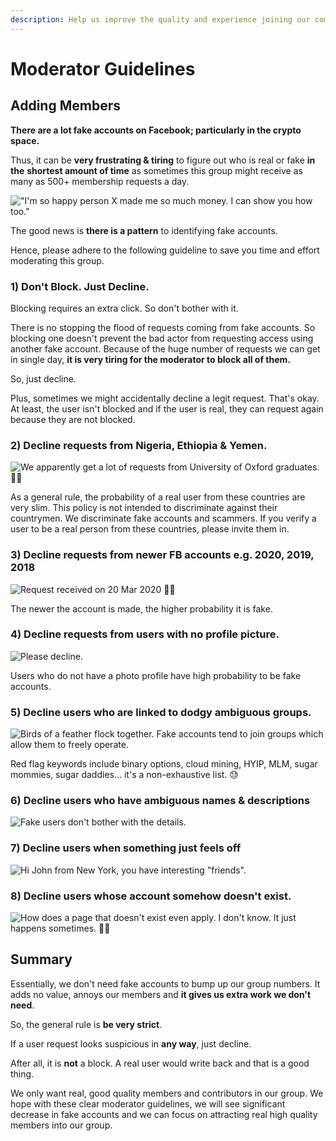 ```yaml
---
description: Help us improve the quality and experience joining our community.
---
```


# Moderator Guidelines

## Adding Members 

**There are a lot fake accounts on Facebook; particularly in the crypto space.**  

Thus, it can be **very frustrating & tiring** to figure out who is real or fake **in the** **shortest amount of time** as sometimes this group might receive as many as 500+ membership requests a day.

![&quot;I&apos;m so happy person X made me so much money. I can show you how too.&quot;](.gitbook/assets/fake-account-8.jpg)

The good news is **there is a pattern** to identifying fake accounts.

Hence, please adhere to the following guideline to save you time and effort moderating this group.

### **1\) Don't Block. Just Decline.**

Blocking requires an extra click. So don't bother with it. 

There is no stopping the flood of requests coming from fake accounts. So blocking one doesn't prevent the bad actor from requesting access using another fake account. Because of the huge number of requests we can get in single day, **it is very tiring for the moderator to block all of them.**

So, just decline.

Plus, sometimes we might accidentally decline a legit request. That's okay.  
At least, the user isn't blocked and if the user is real, they can request again because they are not blocked.

### 2\) Decline requests from Nigeria, Ethiopia & Yemen.

![We apparently get a lot of requests from University of Oxford graduates. &#x1F926;&#x200D;&#x2640;&#xFE0F;](.gitbook/assets/fake-account-1.jpg)

As a general rule, the probability of a real user from these countries are very slim. This policy is not intended to discriminate against their countrymen. We discriminate fake accounts and scammers. If you verify a user to be a real person from these countries, please invite them in.

### 3\) Decline requests from newer FB accounts e.g. 2020, 2019, 2018

![Request received on 20 Mar 2020 &#x1F926;&#x200D;&#x2642;&#xFE0F; ](.gitbook/assets/fake-account-2.jpg)

The newer the account is made, the higher probability it is fake. 

### 4\) Decline requests from users with no profile picture.

![Please decline.](.gitbook/assets/fake-account-3.jpg)

 Users who do not have a photo profile have high probability to be fake accounts. 

### 5\) Decline users who are linked to dodgy ambiguous groups.

![Birds of a feather flock together. Fake accounts tend to join groups which allow them to freely operate.](.gitbook/assets/fake-account-7.jpg)

Red flag keywords include binary options, cloud mining, HYIP, MLM, sugar mommies, sugar daddies... it's a non-exhaustive list. 😓

### 6\) Decline users who have ambiguous names & descriptions

![Fake users don&apos;t bother with the details.](.gitbook/assets/fake-account-4.jpg)

### 7\) Decline users when something just feels off

![Hi John from New York, you have interesting &quot;friends&quot;.](.gitbook/assets/fake-account-5.jpg)

### 8\) Decline users whose account somehow doesn't exist.

![How does a page that doesn&apos;t exist even apply. I don&apos;t know. It just happens sometimes. &#x1F937;&#x200D;&#x2640;&#xFE0F;](.gitbook/assets/fake-account-6.jpg)

## Summary  

Essentially, we don't need fake accounts to bump up our group numbers. It adds no value, annoys our members and **it gives us extra work we don't need**.

So, the general rule is **be very strict**.   
  
If a user request looks suspicious in **any way**, just decline.

After all, it is **not** a block. A real user would write back and that is a good thing.

We only want real, good quality members and contributors in our group. We hope with these clear moderator guidelines, we will see significant decrease in fake accounts and we can focus on attracting real high quality members into our group.

